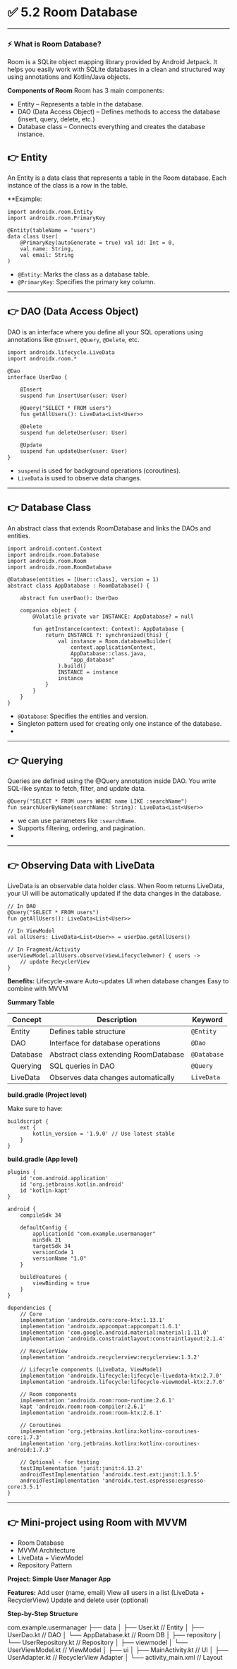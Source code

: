 # ✅  5.2 Room Database

---

### ⚡ What is Room Database?

Room is a SQLite object mapping library provided by Android Jetpack. It helps you easily work with SQLite databases in a clean and structured way using annotations and Kotlin/Java objects.

**Components of Room**
Room has 3 main components:
- Entity – Represents a table in the database.
- DAO (Data Access Object) – Defines methods to access the database (insert, query, delete, etc.)
- Database class – Connects everything and creates the database instance.

## 👉️ Entity

An Entity is a data class that represents a table in the Room database. Each instance of the class is a row in the table.

**Example:

```
import androidx.room.Entity
import androidx.room.PrimaryKey

@Entity(tableName = "users")
data class User(
    @PrimaryKey(autoGenerate = true) val id: Int = 0,
    val name: String,
    val email: String
)
```

- `@Entity`: Marks the class as a database table.
- `@PrimaryKey`: Specifies the primary key column.

---

## 👉️ DAO (Data Access Object)

DAO is an interface where you define all your SQL operations using annotations like `@Insert`, `@Query`, `@Delete`, etc.

```
import androidx.lifecycle.LiveData
import androidx.room.*

@Dao
interface UserDao {

    @Insert
    suspend fun insertUser(user: User)

    @Query("SELECT * FROM users")
    fun getAllUsers(): LiveData<List<User>>

    @Delete
    suspend fun deleteUser(user: User)

    @Update
    suspend fun updateUser(user: User)
}
```

- `suspend` is used for background operations (coroutines).
- `LiveData` is used to observe data changes.

---

## 👉️ Database Class

An abstract class that extends RoomDatabase and links the DAOs and entities.

```
import android.content.Context
import androidx.room.Database
import androidx.room.Room
import androidx.room.RoomDatabase

@Database(entities = [User::class], version = 1)
abstract class AppDatabase : RoomDatabase() {

    abstract fun userDao(): UserDao

    companion object {
        @Volatile private var INSTANCE: AppDatabase? = null

        fun getInstance(context: Context): AppDatabase {
            return INSTANCE ?: synchronized(this) {
                val instance = Room.databaseBuilder(
                    context.applicationContext,
                    AppDatabase::class.java,
                    "app_database"
                ).build()
                INSTANCE = instance
                instance
            }
        }
    }
}
```

- `@Database`: Specifies the entities and version.
- Singleton pattern used for creating only one instance of the database.
-
---

## 👉️ Querying

Queries are defined using the @Query annotation inside DAO. You write SQL-like syntax to fetch, filter, and update data.

```
@Query("SELECT * FROM users WHERE name LIKE :searchName")
fun searchUserByName(searchName: String): LiveData<List<User>>
```
- we can use parameters like `:searchName`.
- Supports filtering, ordering, and pagination.
-

---

## 👉️  Observing Data with LiveData

LiveData is an observable data holder class. When Room returns LiveData, your UI will be automatically updated if the data changes in the database.

```
// In DAO
@Query("SELECT * FROM users")
fun getAllUsers(): LiveData<List<User>>

// In ViewModel
val allUsers: LiveData<List<User>> = userDao.getAllUsers()

// In Fragment/Activity
userViewModel.allUsers.observe(viewLifecycleOwner) { users ->
    // update RecyclerView
}
```

**Benefits:**
Lifecycle-aware
Auto-updates UI when database changes
Easy to combine with MVVM

**Summary Table**

| Concept  | Description                           | Keyword     |
| -------- | ------------------------------------- | ----------- |
| Entity   | Defines table structure               | `@Entity`   |
| DAO      | Interface for database operations     | `@Dao`      |
| Database | Abstract class extending RoomDatabase | `@Database` |
| Querying | SQL queries in DAO                    | `@Query`    |
| LiveData | Observes data changes automatically   | `LiveData`  |

**build.gradle (Project level)**

Make sure to have:
```
buildscript {
    ext {
        kotlin_version = '1.9.0' // Use latest stable
    }
}
```

**build.gradle (App level)**

```
plugins {
    id 'com.android.application'
    id 'org.jetbrains.kotlin.android'
    id 'kotlin-kapt'
}

android {
    compileSdk 34

    defaultConfig {
        applicationId "com.example.usermanager"
        minSdk 21
        targetSdk 34
        versionCode 1
        versionName "1.0"
    }

    buildFeatures {
        viewBinding = true
    }
}

dependencies {
    // Core
    implementation 'androidx.core:core-ktx:1.13.1'
    implementation 'androidx.appcompat:appcompat:1.6.1'
    implementation 'com.google.android.material:material:1.11.0'
    implementation 'androidx.constraintlayout:constraintlayout:2.1.4'

    // RecyclerView
    implementation 'androidx.recyclerview:recyclerview:1.3.2'

    // Lifecycle components (LiveData, ViewModel)
    implementation 'androidx.lifecycle:lifecycle-livedata-ktx:2.7.0'
    implementation 'androidx.lifecycle:lifecycle-viewmodel-ktx:2.7.0'

    // Room components
    implementation 'androidx.room:room-runtime:2.6.1'
    kapt 'androidx.room:room-compiler:2.6.1'
    implementation 'androidx.room:room-ktx:2.6.1'

    // Coroutines
    implementation 'org.jetbrains.kotlinx:kotlinx-coroutines-core:1.7.3'
    implementation 'org.jetbrains.kotlinx:kotlinx-coroutines-android:1.7.3'

    // Optional - for testing
    testImplementation 'junit:junit:4.13.2'
    androidTestImplementation 'androidx.test.ext:junit:1.1.5'
    androidTestImplementation 'androidx.test.espresso:espresso-core:3.5.1'
}

```

---
## 👉 Mini-project using Room with MVVM

- Room Database
- MVVM Architecture
- LiveData + ViewModel
- Repository Pattern

**Project: Simple User Manager App**

**Features:**
Add user (name, email)
View all users in a list (LiveData + RecyclerView)
Update and delete user (optional)

**Step-by-Step Structure**

com.example.usermanager
├── data
│   ├── User.kt               // Entity
│   ├── UserDao.kt            // DAO
│   └── AppDatabase.kt        // Room DB
│
├── repository
│   └── UserRepository.kt     // Repository
│
├── viewmodel
│   └── UserViewModel.kt      // ViewModel
│
├── ui
│   ├── MainActivity.kt       // UI
│   ├── UserAdapter.kt        // RecyclerView Adapter
│   └── activity_main.xml     // Layout